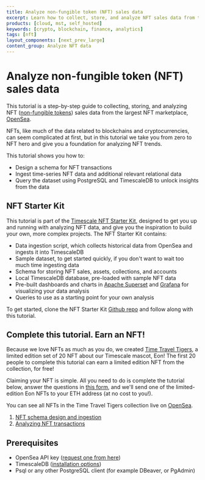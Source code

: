 ```yaml
---
title: Analyze non-fungible token (NFT) sales data
excerpt: Learn how to collect, store, and analyze NFT sales data from the largest NFT marketplace
products: [cloud, mst, self_hosted]
keywords: [crypto, blockchain, finance, analytics]
tags: [nft]
layout_components: [next_prev_large]
content_group: Analyze NFT data
---
```


# Analyze non-fungible token (NFT) sales data

This tutorial is a step-by-step guide to collecting, storing, and analyzing NFT
([non-fungible tokens][nft-wiki]) sales data from the largest NFT marketplace,
[OpenSea][opensea].

NFTs, like much of the data related to blockchains and cryptocurrencies, can
seem complicated at first, but in this tutorial we take you from zero to NFT hero
and give you a foundation for analyzing NFT trends.

This tutorial shows you how to:

*   Design a schema for NFT transactions
*   Ingest time-series NFT data and additional relevant relational data
*   Query the dataset using PostgreSQL and TimescaleDB to unlock insights from the data

## NFT Starter Kit

This tutorial is part of the [Timescale NFT Starter Kit][starter-kit], designed
to get you up and running with analyzing NFT data, and give you the inspiration
to build your own, more complex projects.
The NFT Starter Kit contains:

*   Data ingestion script, which collects historical data from OpenSea and ingests
it into TimescaleDB
*   Sample dataset, to get started quickly, if you don't want to wait too much time ingesting data
*   Schema for storing NFT sales, assets, collections, and accounts
*   Local TimescaleDB database, pre-loaded with sample NFT data
*   Pre-built dashboards and charts in [Apache Superset][superset] and [Grafana][grafana]
for visualizing your data analysis
*   Queries to use as a starting point for your own analysis

To get started, clone the NFT Starter Kit [Github repo][starter-kit] and follow
along with this tutorial.

## Complete this tutorial. Earn an NFT!

Because we love NFTs as much as you do, we created [Time Travel Tigers][eon-collection],
a limited edition set of 20
NFT about our Timescale mascot, Eon! The first 20 people to complete this tutorial
can earn a limited edition NFT from
the collection, for free!

Claiming your NFT is simple. All you need to do is complete the tutorial below,
answer the questions in [this form][nft-form], and we'll send one of the
limited-edition Eon NFTs to your ETH address (at no cost to you!).

You can see all NFTs in the Time Travel Tigers collection live on [OpenSea][eon-collection].

1.  [NFT schema design and ingestion][nft-schema]
1.  [Analyzing NFT transactions][nft-analyze]

## Prerequisites

*   OpenSea API key ([request one from here][opensea-key])
*   TimescaleDB ([installation options][install-ts])
*   Psql or any other PostgreSQL client (for example DBeaver, or PgAdmin)

[eon-collection]: https://opensea.io/collection/time-travel-tigers-by-timescale
[grafana]: https://grafana.com
[install-ts]: /getting-started/latest/
[nft-analyze]: /tutorials/:currentVersion:/analyze-nft-data/analyzing-nft-transactions
[nft-form]: https://docs.google.com/forms/d/e/1FAIpQLSdZMzES-vK8K_pJl1n7HWWe5-v6D9A03QV6rys18woGTZr0Yw/viewform?usp=sf_link
[nft-schema]: /tutorials/:currentVersion:/analyze-nft-data/nft-schema-ingestion
[nft-wiki]: https://en.wikipedia.org/wiki/Non-fungible_token
[opensea-key]: https://docs.opensea.io/reference/api-keys
[opensea]: https://opensea.io/
[starter-kit]: https://github.com/timescale/nft-starter-kit
[superset]: https://superset.apache.org
